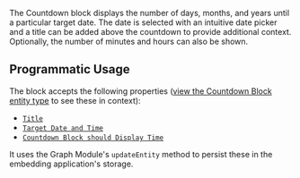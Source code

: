 The Countdown block displays the number of days, months, and years until a particular target date. The date is selected with an intuitive date picker and a title can be added above the countdown to provide additional context. Optionally, the number of minutes and hours can also be shown.

## Programmatic Usage

The block accepts the following properties ([view the Countdown Block entity type](https://blockprotocol.org/@hash/types/entity-type/countdown-block/v/2) to see these in context):

- [`Title`](https://blockprotocol.org/@blockprotocol/types/property-type/title/)
- [`Target Date and Time`](https://blockprotocol.org/@hash/types/property-type/target-date-and-time/)
- [`Countdown Block should Display Time`](https://blockprotocol.org/@hash/types/property-type/countdown-block-should-display-time/)

It uses the Graph Module's `updateEntity` method to persist these in the embedding application's storage.
